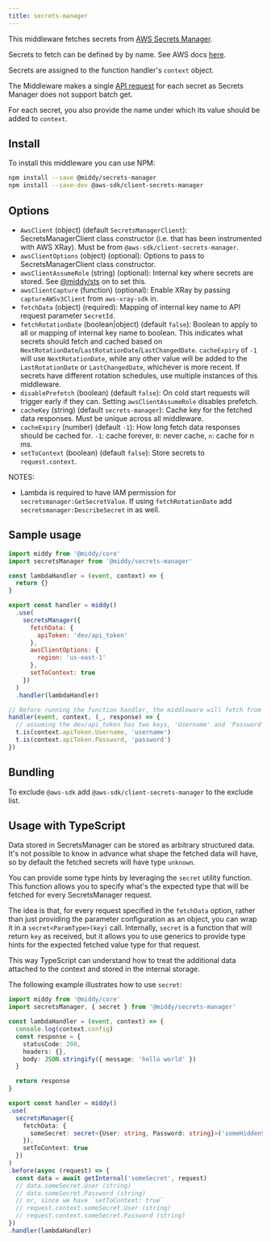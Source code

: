 ```yaml
---
title: secrets-manager
---
```


This middleware fetches secrets from [AWS Secrets Manager](https://docs.aws.amazon.com/secretsmanager/latest/userguide/intro.html).

Secrets to fetch can be defined by by name. See AWS docs [here](https://docs.aws.amazon.com/secretsmanager/latest/userguide/tutorials_basic.html).

Secrets are assigned to the function handler's `context` object.

The Middleware makes a single [API request](https://docs.aws.amazon.com/secretsmanager/latest/apireference/API_GetSecretValue.html) for each secret as Secrets Manager does not support batch get.

For each secret, you also provide the name under which its value should be added to `context`.

## Install

To install this middleware you can use NPM:

```bash npm2yarn
npm install --save @middy/secrets-manager
npm install --save-dev @aws-sdk/client-secrets-manager
```

## Options

- `AwsClient` (object) (default `SecretsManagerClient`): SecretsManagerClient class constructor (i.e. that has been instrumented with AWS XRay). Must be from `@aws-sdk/client-secrets-manager`.
- `awsClientOptions` (object) (optional): Options to pass to SecretsManagerClient class constructor.
- `awsClientAssumeRole` (string) (optional): Internal key where secrets are stored. See [@middy/sts](/docs/middlewares/sts) on to set this.
- `awsClientCapture` (function) (optional): Enable XRay by passing `captureAWSv3Client` from `aws-xray-sdk` in.
- `fetchData` (object) (required): Mapping of internal key name to API request parameter `SecretId`.
- `fetchRotationDate` (boolean|object) (default `false`): Boolean to apply to all or mapping of internal key name to boolean. This indicates what secrets should fetch and cached based on `NextRotationDate`/`LastRotationDate`/`LastChangedDate`. `cacheExpiry` of `-1` will use `NextRotationDate`, while any other value will be added to the `LastRotationDate` or `LastChangedDate`, whichever is more recent. If secrets have different rotation schedules, use multiple instances of this middleware.
- `disablePrefetch` (boolean) (default `false`): On cold start requests will trigger early if they can. Setting `awsClientAssumeRole` disables prefetch.
- `cacheKey` (string) (default `secrets-manager`): Cache key for the fetched data responses. Must be unique across all middleware.
- `cacheExpiry` (number) (default `-1`): How long fetch data responses should be cached for. `-1`: cache forever, `0`: never cache, `n`: cache for n ms.
- `setToContext` (boolean) (default `false`): Store secrets to `request.context`.

NOTES:

- Lambda is required to have IAM permission for `secretsmanager:GetSecretValue`. If using `fetchRotationDate` add `secretsmanager:DescribeSecret` in as well.

## Sample usage

```javascript
import middy from '@middy/core'
import secretsManager from '@middy/secrets-manager'

const lambdaHandler = (event, context) => {
  return {}
}

export const handler = middy()
  .use(
    secretsManager({
      fetchData: {
        apiToken: 'dev/api_token'
      },
      awsClientOptions: {
        region: 'us-east-1'
      },
      setToContext: true
    })
  )
  .handler(lambdaHandler)

// Before running the function handler, the middleware will fetch from Secrets Manager
handler(event, context, (_, response) => {
  // assuming the dev/api_token has two keys, 'Username' and 'Password'
  t.is(context.apiToken.Username, 'username')
  t.is(context.apiToken.Password, 'password')
})
```

## Bundling

To exclude `@aws-sdk` add `@aws-sdk/client-secrets-manager` to the exclude list.

## Usage with TypeScript

Data stored in SecretsManager can be stored as arbitrary structured data. It's not possible to know in advance what shape the fetched data will have, so by default the fetched secrets will have type `unknown`.

You can provide some type hints by leveraging the `secret` utility function. This function allows you to specify what's the expected type that will be fetched for every SecretsManager request.

The idea is that, for every request specified in the `fetchData` option, rather than just providing the parameter configuration as an object, you can wrap it in a `secret<ParamType>(key)` call. Internally, `secret` is a function that will return `key` as received, but it allows you to use generics to provide type hints for the expected fetched value type for that request.

This way TypeScript can understand how to treat the additional data attached to the context and stored in the internal storage.

The following example illustrates how to use `secret`:

```typescript
import middy from '@middy/core'
import secretsManager, { secret } from '@middy/secrets-manager'

const lambdaHandler = (event, context) => {
  console.log(context.config)
  const response = {
    statusCode: 200,
    headers: {},
    body: JSON.stringify({ message: 'hello world' })
  }

  return response
}

export const handler = middy()
.use(
  secretsManager({
    fetchData: {
      someSecret: secret<{User: string, Password: string}>('someHiddenSecret')
    }),
    setToContext: true
  })
)
.before(async (request) => {
  const data = await getInternal('someSecret', request)
  // data.someSecret.User (string)
  // data.someSecret.Password (string)
  // or, since we have `setToContext: true`
  // request.context.someSecret.User (string)
  // request.context.someSecret.Password (string)
})
.handler(lambdaHandler)
```
